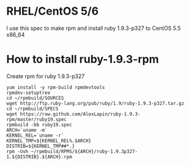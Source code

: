 RHEL/CentOS 5/6
==============

I use this spec to make rpm and install ruby 1.9.3-p327 to CentOS 5.5 x86_64

How to install ruby-1.9.3-rpm
==============

Create rpm for ruby 1.9.3-p327

    yum install -y rpm-build rpmdevtools
    rpmdev-setuptree
    cd ~/rpmbuild/SOURCES
    wget http://ftp.ruby-lang.org/pub/ruby/1.9/ruby-1.9.3-p327.tar.gz
    cd ~/rpmbuild/SPECS
    wget https://raw.github.com/AlexLapin/ruby-1.9.3-rpm/master/ruby19.spec
    rpmbuild -bb ruby19.spec
    ARCH=`uname -m`
    KERNEL_REL=`uname -r`
    KERNEL_TMP=${KERNEL_REL%.$ARCH}
    DISTRIB=${KERNEL_TMP##*.}
    rpm -Uvh ~/rpmbuild/RPMS/${ARCH}/ruby-1.9.3p327-1.${DISTRIB}.${ARCH}.rpm